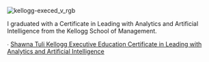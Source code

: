 ![kellogg-execed_v_rgb](https://user-images.githubusercontent.com/19508013/165649609-cd51e692-5af6-42f8-a6de-9acaa71f2564.jpg)

I graduated with a Certificate in Leading with Analytics and Artificial Intelligence from the Kellogg School of Management.

∙ [Shawna Tuli Kellogg Executive Education Certificate in Leading with Analytics and Artificial Intelligence](https://execedcertificate.kellogg.northwestern.edu/308a9e71-d504-4194-9c74-22667c48e450#gs.utv39r)
